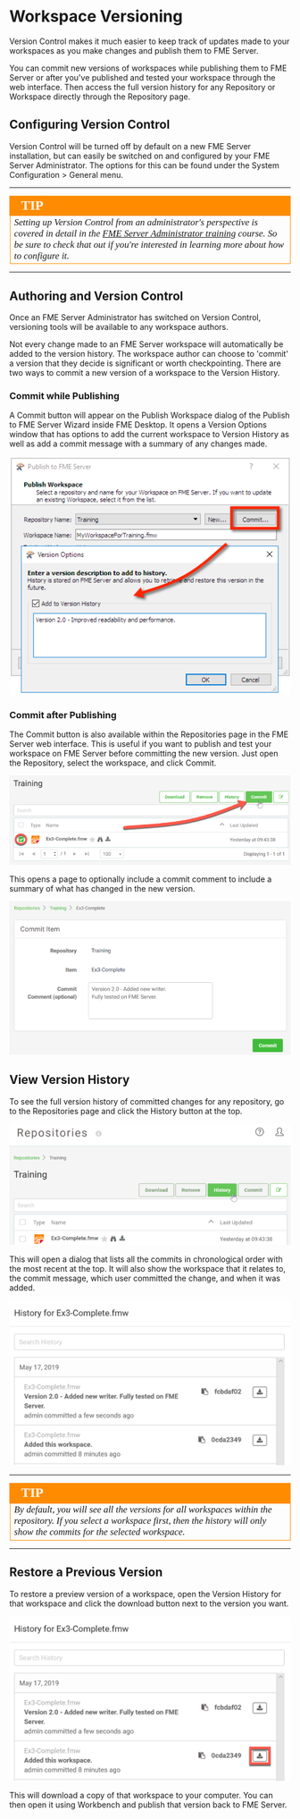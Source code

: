 # Workspace Versioning #

Version Control makes it much easier to keep track of updates made to your workspaces as you make changes and publish them to FME Server.

You can commit new versions of workspaces while publishing them to FME Server or after you've published and tested your workspace through the web interface. Then access the full version history for any Repository or Workspace directly through the Repository page.

## Configuring Version Control ##

Version Control will be turned off by default on a new FME Server installation, but can easily be switched on and configured by your FME Server Administrator. The options for this can be found under the System Configuration > General menu.

---

<!--Tip Section-->

<table style="border-spacing: 0px">
<tr>
<td style="vertical-align:middle;background-color:darkorange;border: 2px solid darkorange">
<i class="fa fa-info-circle fa-lg fa-pull-left fa-fw" style="color:white;padding-right: 12px;vertical-align:text-top"></i>
<span style="color:white;font-size:x-large;font-weight: bold;font-family:serif">TIP</span>
</td>
</tr>

<tr>
<td style="border: 1px solid darkorange">
<span style="font-family:serif; font-style:italic; font-size:larger">
Setting up Version Control from an administrator's perspective is covered in detail in the <a href="https://www.safe.com/training/recorded/">FME Server Administrator training</a> course. So be sure to check that out if you're interested in learning more about how to configure it.
</span>
</td>
</tr>
</table>

---

## Authoring and Version Control ##

Once an FME Server Administrator has switched on Version Control, versioning tools will be available to any workspace authors.

Not every change made to an FME Server workspace will automatically be added to the version history. The workspace author can choose to 'commit' a version that they decide is significant or worth checkpointing. There are two ways to commit a new version of a workspace to the Version History.

### Commit while Publishing ###

A Commit button will appear on the Publish Workspace dialog of the Publish to FME Server Wizard inside FME Desktop. It opens a Version Options window that has options to add the current workspace to Version History as well as add a commit message with a summary of any changes made.

![](./Images/Img1.047.CommitPublishWizard.png)

### Commit after Publishing ###

The Commit button is also available within the Repositories page in the FME Server web interface. This is useful if you want to publish and test your workspace on FME Server before committing the new version. Just open the Repository, select the workspace, and click Commit.

![](./Images/Img1.048.CommitRepositories.png)

This opens a page to optionally include a commit comment to include a summary of what has changed in the new version.

![](./Images/Img1.049.CommitItem.png)

## View Version History ##

To see the full version history of committed changes for any repository, go to the Repositories page and click the History button at the top.

![](./Images/Img1.050.RepositoryHistory.png)

This will open a dialog that lists all the commits in chronological order with the most recent at the top. It will also show the workspace that it relates to, the commit message, which user committed the change, and when it was added.

![](./Images/Img1.051.HistoryDialog.png)

---

<!--Tip Section-->

<table style="border-spacing: 0px">
<tr>
<td style="vertical-align:middle;background-color:darkorange;border: 2px solid darkorange">
<i class="fa fa-info-circle fa-lg fa-pull-left fa-fw" style="color:white;padding-right: 12px;vertical-align:text-top"></i>
<span style="color:white;font-size:x-large;font-weight: bold;font-family:serif">TIP</span>
</td>
</tr>

<tr>
<td style="border: 1px solid darkorange">
<span style="font-family:serif; font-style:italic; font-size:larger">
By default, you will see all the versions for all workspaces within the repository. If you select a workspace first, then the history will only show the commits for the selected workspace.
</span>
</td>
</tr>
</table>

---

## Restore a Previous Version ##

To restore a preview version of a workspace, open the Version History for that workspace and click the download button next to the version you want.

![](./Images/Img1.052.DownloadVersion.png)

This will download a copy of that workspace to your computer. You can then open it using Workbench and publish that version back to FME Server.
